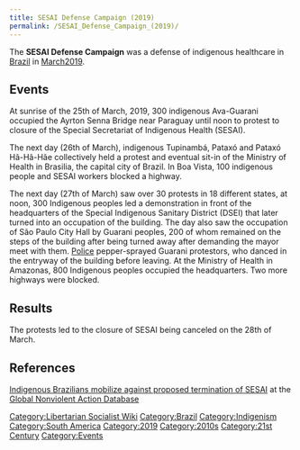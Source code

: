 ```yaml
---
title: SESAI Defense Campaign (2019)
permalink: /SESAI_Defense_Campaign_(2019)/
---
```


The **SESAI Defense Campaign** was a defense of indigenous healthcare in
[Brazil](Brazil "wikilink") in
[March](Timeline_of_Libertarian_Socialism_in_South_America "wikilink")[2019](Timeline_of_Indigenism "wikilink").

## Events

At sunrise of the 25th of March, 2019, 300 indigenous Ava-Guarani
occupied the Ayrton Senna Bridge near Paraguay until noon to protest to
closure of the Special Secretariat of Indigenous Health (SESAI).

The next day (26th of March), indigenous Tupinambá, Pataxó and Pataxó
Hã-Hã-Hãe collectively held a protest and eventual sit-in of the
Ministry of Health in Brasilia, the capital city of Brazil. In Boa
Vista, 100 indigenous people and SESAI workers blocked a highway.

The next day (27th of March) saw over 30 protests in 18 different
states, at noon, 300 Indigenous peoples led a demonstration in front of
the headquarters of the Special Indigenous Sanitary District (DSEI) that
later turned into an occupation of the building. The day also saw the
occupation of São Paulo City Hall by Guarani peoples, 200 of whom
remained on the steps of the building after being turned away after
demanding the mayor meet with them. [Police](Police "wikilink")
pepper-sprayed Guarani protestors, who danced in the entryway of the
building before leaving. At the Ministry of Health in Amazonas, 800
Indigenous peoples occupied the headquarters. Two more highways were
blocked.

## Results

The protests led to the closure of SESAI being canceled on the 28th of
March.

## References

[Indigenous Brazilians mobilize against proposed termination of
SESAI](https://nvdatabase.swarthmore.edu/content/indigenous-brazilians-mobilize-against-proposed-termination-sesai)
at the [Global Nonviolent Action
Database](Global_Nonviolent_Action_Database "wikilink")

[Category:Libertarian Socialist
Wiki](Category:Libertarian_Socialist_Wiki "wikilink")
[Category:Brazil](Category:Brazil "wikilink")
[Category:Indigenism](Category:Indigenism "wikilink") [Category:South
America](Category:South_America "wikilink")
[Category:2019](Category:2019 "wikilink")
[Category:2010s](Category:2010s "wikilink") [Category:21st
Century](Category:21st_Century "wikilink")
[Category:Events](Category:Events "wikilink")
